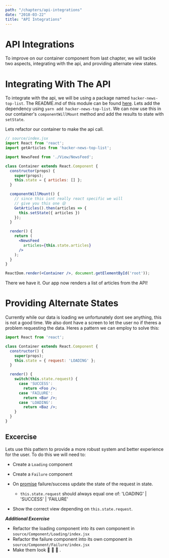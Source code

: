 ```yaml
---
path: "/chapters/api-integrations"
date: "2018-03-22"
title: "API Integrations"
---
```


# API Integrations

To improve on our container component from last chapter, we will tackle two aspects, integrating with the api, and providing alternate view states.

# Integrating With The API

To integrate with the api, we will be using a package named `hacker-news-top-list`. The README.md of this module can be found [here](https://yarnpkg.com/en/package/hacker-news-top-list). Lets add the dependency using `yarn add hacker-news-top-list`. We can now use this in our container's `componentWillMount` method and add the results to state with `setState`.

Lets refactor our container to make the api call.

```jsx
// source/index.jsx
import React from 'react';
import getArticles from 'hacker-news-top-list';

import NewsFeed from './View/NewsFeed';

class Container extends React.Component {
  constructor(props) {
    super(props);
    this.state = { articles: [] };
  }

  componentWillMount() {
    // since this isnt really react specific we will
    // give you this one 😜
    GetArticles().then(articles => {
      this.setState({ articles })
    });
  }

  render() {
    return (
      <NewsFeed
        articles={this.state.articles}
      />
    );
  }
}

ReactDom.render(<Container />, document.getElementById('root'));
```

There we have it. Our app now renders a list of articles from the API!

# Providing Alternate States

Currently while our data is loading we unfortunately dont see anything, this is not a good time. We also dont have a screen to let the user no if theres a problem requesting the data. Heres a pattern we can employ to solve this:

```jsx
import React from 'react';

class Container extends React.Component {
  constructor() {
    super(props);
    this.state = { request: 'LOADING' };
  }

  render() {
    switch(this.state.request) {
      case 'SUCCESS':
        return <Foo />;
      case 'FAILURE':
        return <Bar />;
      case 'LOADING':
        return <Baz />;
    }
  }
}
```

## Excercise

Lets use this pattern to provide a more robust system and better experience for the user. To do this we will need to:

- Create a `Loading` component
- Create a `Failure` component
- On [promise](https://developer.mozilla.org/en-US/docs/Web/JavaScript/Reference/Global_Objects/Promise) failure/success update the state of the request in state.
  * `this.state.request` should always equal one of: 'LOADING' | 'SUCCESS' | 'FAILURE'

- Show the correct view depending on `this.state.request`.


**_Additional Excercise_**

- Refactor the loading component into its own component in `source/Component/Loading/index.jsx`
- Refactor the failure component into its own component in `source/Component/Failure/index.jsx`
- Make them look 💸 💸 💸 .
